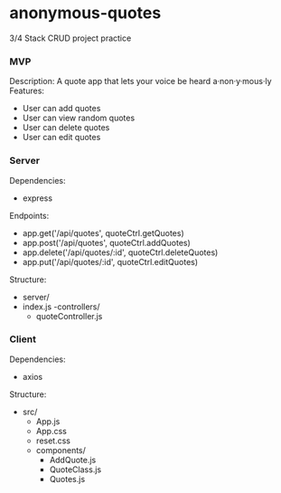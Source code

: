 # anonymous-quotes
3/4 Stack CRUD project practice



### MVP
Description: A quote app that lets your voice be heard a·non·y·mous·ly
</br>
Features:
- User can add quotes
- User can view random quotes
- User can delete quotes
- User can edit quotes


### Server
Dependencies:
- express 

Endpoints:
- app.get('/api/quotes', quoteCtrl.getQuotes)
- app.post('/api/quotes', quoteCtrl.addQuotes)
- app.delete('/api/quotes/:id', quoteCtrl.deleteQuotes)
- app.put('/api/quotes/:id', quoteCtrl.editQuotes)

Structure:
- server/
- index.js
  -controllers/
    - quoteController.js
 

### Client
Dependencies:
- axios

Structure:
- src/
    - App.js
    - App.css
    - reset.css
    - components/
        - AddQuote.js
        - QuoteClass.js
        - Quotes.js
      

